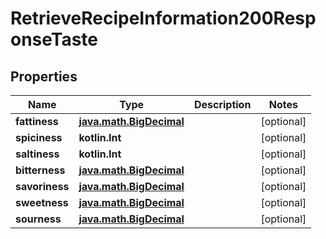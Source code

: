 
# RetrieveRecipeInformation200ResponseTaste

## Properties
| Name | Type | Description | Notes |
| ------------ | ------------- | ------------- | ------------- |
| **fattiness** | [**java.math.BigDecimal**](java.math.BigDecimal.md) |  |  [optional] |
| **spiciness** | **kotlin.Int** |  |  [optional] |
| **saltiness** | **kotlin.Int** |  |  [optional] |
| **bitterness** | [**java.math.BigDecimal**](java.math.BigDecimal.md) |  |  [optional] |
| **savoriness** | [**java.math.BigDecimal**](java.math.BigDecimal.md) |  |  [optional] |
| **sweetness** | [**java.math.BigDecimal**](java.math.BigDecimal.md) |  |  [optional] |
| **sourness** | [**java.math.BigDecimal**](java.math.BigDecimal.md) |  |  [optional] |



